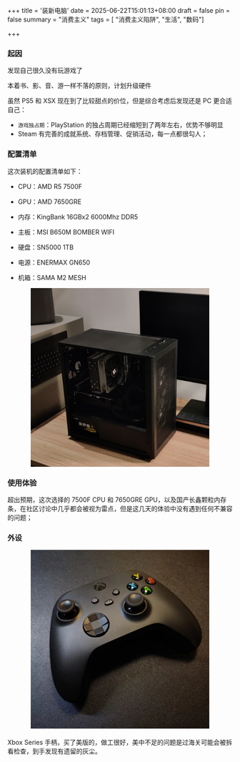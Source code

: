 +++
title = '装新电脑'
date = 2025-06-22T15:01:13+08:00
draft = false
pin = false
summary = "消费主义"
tags = [ "消费主义陷阱", "生活", "数码"]

+++

### 起因

发现自己很久没有玩游戏了

本着书、影、音、游一样不落的原则，计划升级硬件

虽然 PS5 和 XSX 现在到了比较甜点的价位，但是综合考虑后发现还是 PC 更合适自己：

- `游戏独占期`：PlayStation 的独占周期已经缩短到了两年左右，优势不够明显
- Steam 有完善的成就系统、存档管理、促销活动，每一点都很勾人；

### 配置清单

这次装机的配置清单如下：

- CPU：AMD R5 7500F 

- GPU：AMD 7650GRE
- 内存：KingBank 16GBx2 6000Mhz DDR5
- 主板：MSI B650M BOMBER WIFI
- 硬盘：SN5000 1TB
- 电源：ENERMAX GN650
- 机箱：SAMA M2 MESH

<img src="https://raw.githubusercontent.com/looechao/blogimg/refs/heads/main/2025/newpc.jpg" alt="newpc" width="400" width="400" style="display: block; margin: 0 auto; margin-bottom: 20px;">

### 使用体验

超出预期，这次选择的 7500F CPU 和 7650GRE GPU，以及国产长鑫颗粒内存条，在社区讨论中几乎都会被视为雷点，但是这几天的体验中没有遇到任何不兼容的问题；

### 外设

<img src="https://raw.githubusercontent.com/looechao/blogimg/refs/heads/main/2025/xboxcontroller.jpg" alt="controller" width="400" width="400" style="display: block; margin: 0 auto; margin-bottom: 20px;">

Xbox Series 手柄，买了美版的，做工很好，美中不足的问题是过海关可能会被拆看检查，到手发现有遗留的灰尘。
